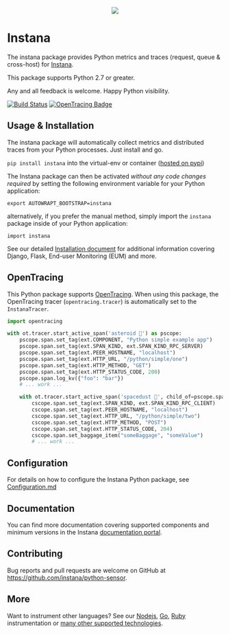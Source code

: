 <div align="center">
<img src="https://disznc.s3.amazonaws.com/Python-1-2017-06-29-at-22.34.00.png"/>
</div>

# Instana

The instana package provides Python metrics and traces (request, queue & cross-host) for [Instana](https://www.instana.com/).

This package supports Python 2.7 or greater.

Any and all feedback is welcome.  Happy Python visibility.

[![Build Status](https://travis-ci.org/instana/python-sensor.svg?branch=master)](https://travis-ci.org/instana/python-sensor)
[![OpenTracing Badge](https://img.shields.io/badge/OpenTracing-enabled-blue.svg)](http://opentracing.io)

## Usage & Installation

The instana package will automatically collect metrics and distributed traces from your Python processes.  Just install and go.

`pip install instana` into the virtual-env or container ([hosted on pypi](https://pypi.python.org/pypi/instana))

The Instana package can then be activated _without any code changes required_ by setting the following environment variable for your Python application:

    export AUTOWRAPT_BOOTSTRAP=instana

alternatively, if you prefer the manual method, simply import the `instana` package inside of your Python application:

    import instana

See our detailed [Installation document](INSTALLATION.md) for additional information covering Django, Flask, End-user Monitoring (EUM) and more.

## OpenTracing

This Python package supports [OpenTracing](http://opentracing.io/).  When using this package, the OpenTracing tracer (`opentracing.tracer`) is automatically set to the `InstanaTracer`.

```Python
import opentracing

with ot.tracer.start_active_span('asteroid 💫') as pscope:
    pscope.span.set_tag(ext.COMPONENT, "Python simple example app")
    pscope.span.set_tag(ext.SPAN_KIND, ext.SPAN_KIND_RPC_SERVER)
    pscope.span.set_tag(ext.PEER_HOSTNAME, "localhost")
    pscope.span.set_tag(ext.HTTP_URL, "/python/simple/one")
    pscope.span.set_tag(ext.HTTP_METHOD, "GET")
    pscope.span.set_tag(ext.HTTP_STATUS_CODE, 200)
    pscope.span.log_kv({"foo": "bar"})
    # ... work ...

    with ot.tracer.start_active_span('spacedust 🌚', child_of=pscope.span) as cscope:
        cscope.span.set_tag(ext.SPAN_KIND, ext.SPAN_KIND_RPC_CLIENT)
        cscope.span.set_tag(ext.PEER_HOSTNAME, "localhost")
        cscope.span.set_tag(ext.HTTP_URL, "/python/simple/two")
        cscope.span.set_tag(ext.HTTP_METHOD, "POST")
        cscope.span.set_tag(ext.HTTP_STATUS_CODE, 204)
        cscope.span.set_baggage_item("someBaggage", "someValue")
        # ... work ...
```

## Configuration

For details on how to configure the Instana Python package, see [Configuration.md](https://github.com/instana/python-sensor/blob/master/Configuration.md)

## Documentation

You can find more documentation covering supported components and minimum versions in the Instana [documentation portal](https://docs.instana.io/ecosystem/python/).

## Contributing

Bug reports and pull requests are welcome on GitHub at https://github.com/instana/python-sensor.

## More

Want to instrument other languages?  See our [Nodejs](https://github.com/instana/nodejs-sensor), [Go](https://github.com/instana/golang-sensor), [Ruby](https://github.com/instana/ruby-sensor) instrumentation or [many other supported technologies](https://www.instana.com/supported-technologies/).
